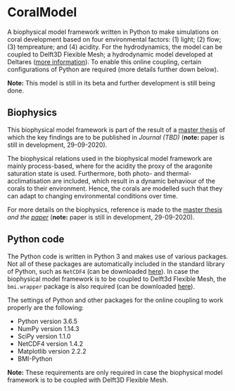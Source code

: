 # CoralModel
A biophysical model framework written in Python to make simulations on coral development based on four environmental factors: (1) light; (2) flow; (3) tempreature; and (4) acidity. For the hydrodynamics, the model can be coupled to Delft3D Flexible Mesh; a hydrodynamic model developed at Deltares ([more information](https://oss.deltares.nl/web/delft3dfm)). To enable this online coupling, certain configurations of Python are required (more details further down below).

**Note:** This model is still in its beta and further development is still being done.

## Biophysics
This biophysical model framework is part of the result of a [master thesis](https://repository.tudelft.nl/islandora/object/uuid%3Ae211380e-3f92-4afe-b371-f1e87b0c3bbd?collection=education) of which the key findings are to be published in *Journal (TBD)* (**note:** paper is still in development, 29-09-2020).

The biophysical relations used in the biophysical model framework are mainly process-based, where for the acidity the proxy of the aragonite saturation state is used. Furthermore, both photo- and thermal-acclimatisation are included, which result in a dynamic behaviour of the corals to their environment. Hence, the corals are modelled such that they can adapt to changing environmental conditions over time.

For more details on the biophysics, reference is made to the [master thesis](https://repository.tudelft.nl/islandora/object/uuid%3Ae211380e-3f92-4afe-b371-f1e87b0c3bbd?collection=education) *and the [paper]()* (**note:** paper is still in development, 29-09-2020).

## Python code
The Python code is written in Python 3 and makes use of various packages. Not all of these packages are automatically included in the standard library of Python, such as `NetCDF4` (can be downloaded [here](http://www.ldf.uci.edu/~gohlke/pythonlibs/#netcdf4)). In case the biophysical model framework is to be coupled to Delft3d Flexible Mesh, the `bmi.wrapper` package is also required (can be downloaded [here](https://github.com/openearth/bmi-python)).

The settings of Python and other packages for the online coupling to work properly are the following:
* Python version 3.6.5
* NumPy version 1.14.3
* SciPy version 1.1.0
* NetCDF4 version 1.4.2
* Matplotlib version 2.2.2
* BMI-Python

**Note:** These requirements are only required in case the biophysical model framework is to be coupled with Delft3D Flexible Mesh.
